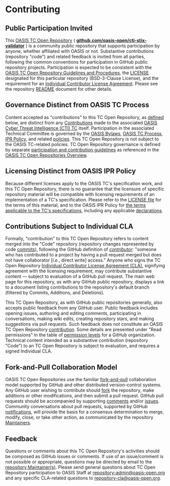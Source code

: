 # Contributing

## <a id="openParticipation">Public Participation Invited</a>

This [OASIS TC Open Repository](https://www.oasis-open.org/resources/open-repositories) ( **[github.com/oasis-open/cti-stix-validator](https://github.com/oasis-open/cti-stix-validator)** ) is a community public repository that supports participation by anyone, whether affiliated with OASIS or not. Substantive contributions (repository "code") and related feedback is invited from all parties, following the common conventions for participation in GitHub public repository projects. Participation is expected to be consistent with the [OASIS TC Open Repository Guidelines and Procedures](https://www.oasis-open.org/policies-guidelines/open-repositories), the [LICENSE](https://www.oasis-open.org/sites/www.oasis-open.org/files/BSD-3-Clause.txt) designated for this particular repository (BSD-3-Clause License), and the requirement for an [Individual Contributor License Agreement](https://www.oasis-open.org/resources/open-repositories/cla/individual-cla). Please see the repository [README](https://github.com/oasis-open/cti-stix-validator/blob/master/README.md) document for other details.

## <a id="distinctRules">Governance Distinct from OASIS TC Process</a>

Content accepted as "contributions" to this TC Open Repository, as [defined](#openRepoContribution) below, are distinct from any [Contributions](https://www.oasis-open.org/policies-guidelines/ipr#contributions) made to the associated [OASIS Cyber Threat Intelligence (CTI) TC](https://www.oasis-open.org/committees/cti/) itself. Participation in the associated Technical Committee is governed by the [OASIS Bylaws](https://www.oasis-open.org/policies-guidelines/bylaws), [OASIS TC Process](https://www.oasis-open.org/policies-guidelines/tc-process), [IPR Policy](https://www.oasis-open.org/policies-guidelines/ipr), and related [policies](https://www.oasis-open.org/policies-guidelines/). This TC Open Repository is not subject to the OASIS TC-related policies. TC Open Repository governance is defined by separate [participation and contribution guidelines](https://www.oasis-open.org/policies-guidelines/open-repositories) as referenced in the [OASIS TC Open Repositories Overview](https://www.oasis-open.org/resources/open-repositories/).

## <a id="distinctLicenses">Licensing Distinct from OASIS IPR Policy</a>

Because different licenses apply to the OASIS TC's specification work, and this TC Open Repository, there is no guarantee that the licensure of specific repository material will be compatible with licensing requirements of an implementation of a TC's specification. Please refer to the [LICENSE file](https://github.com/oasis-open/cti-stix-validator/blob/master/LICENSE) for the terms of this material, and to the OASIS IPR Policy for [the terms applicable to the TC's specifications](https://www.oasis-open.org/policies-guidelines/ipr#Non-Assertion-Mode), including any applicable [declarations](https://www.oasis-open.org/committees/cti/ipr.php).

## <a id="contributionDefined">Contributions Subject to Individual CLA</a>

Formally, <a id="openRepoContribution">"contribution"</a> to this TC Open Repository refers to content merged into the "Code" repository (repository changes represented by code [commits](https://github.com/oasis-open/cti-stix-validator/commits/master)), following the GitHub definition of _[contributor](https://help.github.com/articles/github-glossary/#contributor)_: "someone who has contributed to a project by having a pull request merged but does not have collaborator [_i.e._, direct write] access." Anyone who signs the TC Open Repository [Individual Contributor License Agreement (CLA)](https://www.oasis-open.org/resources/open-repositories/cla/individual-cla), signifying agreement with the licensing requirement, may contribute substantive content — subject to evaluation of a GitHub pull request. The main web page for this repository, as with any GitHub public repository, displays a link to a document listing contributions to the repository's default branch (filtered by Commits, Additions, and Deletions).

This TC Open Repository, as with GitHub public repositories generally, also accepts public feedback from any GitHub user. Public feedback includes opening issues, authoring and editing comments, participating in conversations, making wiki edits, creating repository stars, and making suggestions via pull requests. Such feedback does not constitute an OASIS TC Open Repository [contribution](#openRepoContribution). Some details are presented under "Read permissions" in the table of [permission levels](https://help.github.com/articles/repository-permission-levels-for-an-organization/) for a GitHub organization. Technical content intended as a substantive contribution (repository "Code") to an TC Open Repository is subject to evaluation, and requires a signed Individual CLA.

## <a id="fork-and-pull-model">Fork-and-Pull Collaboration Model</a>

OASIS TC Open Repositories use the familiar [fork-and-pull](https://help.github.com/articles/using-pull-requests/#fork--pull) collaboration model supported by GitHub and other distributed version-control systems. Any GitHub user wishing to contribute should [fork](https://help.github.com/articles/github-glossary/#fork) the repository, make additions or other modifications, and then submit a pull request. GitHub pull requests should be accompanied by supporting [comments](https://help.github.com/articles/commenting-on-the-diff-of-a-pull-request/) and/or [issues](https://help.github.com/articles/about-issues/). Community conversations about pull requests, supported by GitHub [notifications](https://help.github.com/articles/about-notifications/), will provide the basis for a consensus determination to merge, modify, close, or take other action, as communicated by the repository [Maintainers](https://www.oasis-open.org/resources/open-repositories/maintainers-guide).

## <a id="feedback">Feedback</a>

Questions or comments about this TC Open Repository's activities should be composed as GitHub issues or comments. If use of an issue/comment is not possible or appropriate, questions may be directed by email to the [repository Maintainer(s)](https://github.com/oasis-open/cti-stix-validator/blob/master/README.md#maintainers). Please send general questions about TC Open Repository participation to OASIS Staff at [repository-admin@oasis-open.org](mailto:repository-admin@oasis-open.org) and any specific CLA-related questions to [repository-cla@oasis-open.org](mailto:repository-cla@oasis-open.org).
